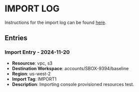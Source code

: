 # IMPORT LOG

Instructions for the import log can be found [here](./IMPORT_LOG_INSTRUCTIONS.md).

## Entries

### Import Entry - 2024-11-20

- **Resourcse**: vpc, s3
- **Destination Workspace**: accounts/SBOX-9394/baseline
- **Region**: us-west-2
- **Import Tag**: IMPORT1
- **Description**: Importing console provisioned resources test.  